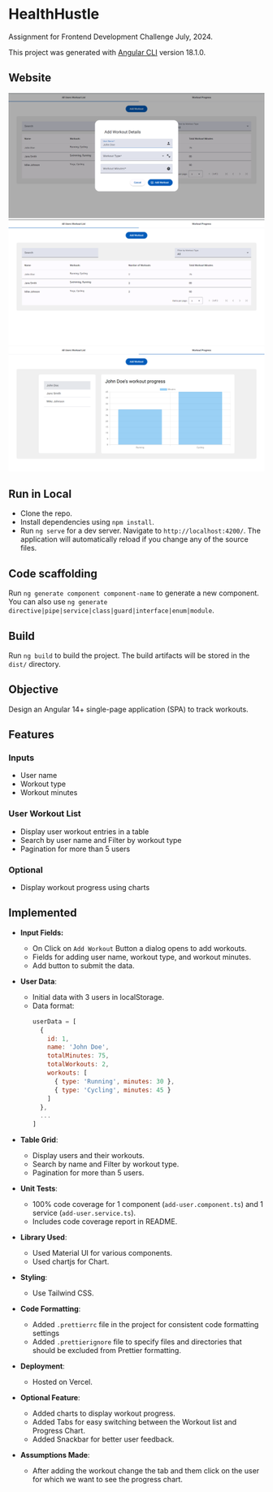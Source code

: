 # HealthHustle

Assignment for Frontend Development Challenge July, 2024.

This project was generated with [Angular CLI](https://github.com/angular/angular-cli) version 18.1.0.


## Website

![alt text](images/image.png)
![alt text](images/image-1.png)
![alt text](images/image-2.png)

## Run in Local

- Clone the repo.
- Install dependencies using `npm install`.
- Run `ng serve` for a dev server. Navigate to `http://localhost:4200/`. The application will automatically reload if you change any of the source files.

## Code scaffolding

Run `ng generate component component-name` to generate a new component. You can also use `ng generate directive|pipe|service|class|guard|interface|enum|module`.

## Build

Run `ng build` to build the project. The build artifacts will be stored in the `dist/` directory.

## Objective

Design an Angular 14+ single-page application (SPA) to track workouts.

## Features

### Inputs

- User name
- Workout type
- Workout minutes

### User Workout List

- Display user workout entries in a table
- Search by user name and Filter by workout type
- Pagination for more than 5 users

### Optional

- Display workout progress using charts

## Implemented

- **Input Fields:**
  - On Click on `Add Workout` Button a dialog opens to add workouts.
  - Fields for adding user name, workout type, and workout minutes.
  - Add button to submit the data.
- **User Data**:
  - Initial data with 3 users in localStorage.
  - Data format:
    ```js
    userData = [
      {
        id: 1,
        name: 'John Doe',
        totalMinutes: 75,
        totalWorkouts: 2,
        workouts: [
          { type: 'Running', minutes: 30 },
          { type: 'Cycling', minutes: 45 }
        ]
      },
      ...
    ]
    ```
- **Table Grid**:
  - Display users and their workouts.
  - Search by name and Filter by workout type.
  - Pagination for more than 5 users.
- **Unit Tests**:
  - 100% code coverage for 1 component (`add-user.component.ts`) and 1 service (`add-user.service.ts`).
  - Includes code coverage report in README.
- **Library Used**:

  - Used Material UI for various components.
  - Used chartjs for Chart.

- **Styling**:
  - Use Tailwind CSS.
 
- **Code Formatting**:
  - Added `.prettierrc` file in the project for consistent code formatting settings
  - Added `.prettierignore` file to specify files and directories that should be excluded from Prettier formatting.

- **Deployment**:

  - Hosted on Vercel.

- **Optional Feature**:

  - Added charts to display workout progress.
  - Added Tabs for easy switching between the Workout list and Progress Chart.
  - Added Snackbar for better user feedback.

- **Assumptions Made**:
  - After adding the workout change the tab and them click on the user for which we want to see the progress chart.
